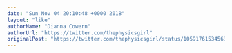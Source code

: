```yaml
---
date: "Sun Nov 04 20:10:48 +0000 2018"
layout: "like"
authorName: "Dianna Cowern"
authorUrl: "https://twitter.com/thephysicsgirl"
originalPost: "https://twitter.com/thephysicsgirl/status/1059176153456377856"
---
```

